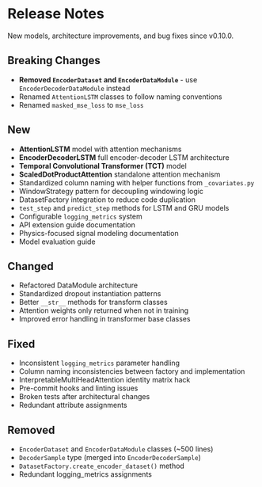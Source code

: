 # Release Notes

New models, architecture improvements, and bug fixes since v0.10.0.

## Breaking Changes

- **Removed `EncoderDataset` and `EncoderDataModule`** - use `EncoderDecoderDataModule` instead
- Renamed `AttentionLSTM` classes to follow naming conventions  
- Renamed `masked_mse_loss` to `mse_loss`

## New

- **AttentionLSTM** model with attention mechanisms
- **EncoderDecoderLSTM** full encoder-decoder LSTM architecture
- **Temporal Convolutional Transformer (TCT)** model
- **ScaledDotProductAttention** standalone attention mechanism
- Standardized column naming with helper functions from `_covariates.py`
- WindowStrategy pattern for decoupling windowing logic
- DatasetFactory integration to reduce code duplication
- `test_step` and `predict_step` methods for LSTM and GRU models
- Configurable `logging_metrics` system
- API extension guide documentation
- Physics-focused signal modeling documentation
- Model evaluation guide

## Changed

- Refactored DataModule architecture
- Standardized dropout instantiation patterns
- Better `__str__` methods for transform classes
- Attention weights only returned when not in training
- Improved error handling in transformer base classes

## Fixed

- Inconsistent `logging_metrics` parameter handling
- Column naming inconsistencies between factory and implementation
- InterpretableMultiHeadAttention identity matrix hack
- Pre-commit hooks and linting issues
- Broken tests after architectural changes
- Redundant attribute assignments

## Removed

- `EncoderDataset` and `EncoderDataModule` classes (~500 lines)
- `DecoderSample` type (merged into `EncoderDecoderSample`)
- `DatasetFactory.create_encoder_dataset()` method
- Redundant logging_metrics assignments

